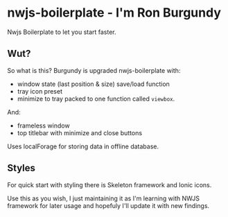 # nwjs-boilerplate - I'm Ron Burgundy 
Nwjs Boilerplate to let you start faster.

## Wut?
So what is this? Burgundy is upgraded nwjs-boilerplate with:
- window state (last position & size) save/load function
- tray icon preset
- minimize to tray
packed to one function called ```viewbox```.

And:
- frameless window
- top titlebar with minimize and close buttons

Uses localForage for storing data in offline database.

## Styles
For quick start with styling there is Skeleton framework and Ionic icons.

Use this as you wish, I just maintaining it as I'm learning with NWJS framework for later usage and hopefuly I'll update it with new findings.